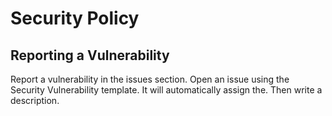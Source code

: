 # Security Policy

<!---## Supported Versions
Use this section to tell people about which versions of your project are
currently being supported with security updates.
| Version | Supported          |
| ------- | ------------------ |
| 5.1.x   | :white_check_mark: |
| 5.0.x   | :x:                |
| 4.0.x   | :white_check_mark: |
| < 4.0   | :x:                |
--->
## Reporting a Vulnerability

Report a vulnerability in the issues section. Open an issue using the Security Vulnerability template. It will automatically assign the. Then write a description. 
